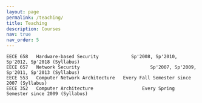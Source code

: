 ```yaml
---
layout: page
permalink: /teaching/
title: Teaching
description: Courses
nav: true
nav_order: 5
---
```


	
    EECE 658   Hardware-based Security            Sp'2008, Sp'2010, Sp'2012, Sp'2018 (Syllabus)
    EECE 657   Network Security                          Sp'2007, Sp'2009, Sp'2011, Sp'2013 (Syllabus)
    EECE 553   Computer Network Architecture   Every Fall Semester since 2007 (Syllabus)
    EECE 352   Computer Architecture                  Every Spring Semester since 2009 (Syllabus)
    
<!-- 
For now, this page is assumed to be a static description of your courses. You can convert it to a collection similar to `_projects/` so that you can have a dedicated page for each course.

Organize your courses by years, topics, or universities, however you like! -->
